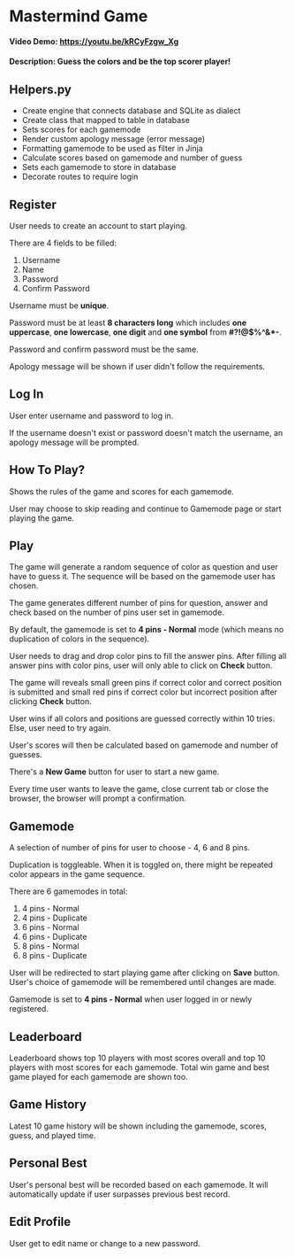 # Mastermind Game
#### Video Demo: https://youtu.be/kRCyFzgw_Xg
#### Description: Guess the colors and be the top scorer player!


## Helpers.py

- Create engine that connects database and SQLite as dialect
- Create class that mapped to table in database
- Sets scores for each gamemode
- Render custom apology message (error message)
- Formatting gamemode to be used as filter in Jinja
- Calculate scores based on gamemode and number of guess
- Sets each gamemode to store in database
- Decorate routes to require login

## Register

User needs to create an account to start playing.

There are 4 fields to be filled:
1. Username
2. Name
3. Password
4. Confirm Password

Username must be **unique**.

Password must be at least **8 characters long** which includes **one uppercase**, **one lowercase**, **one digit** and **one symbol** from **#?!@$%^&*-**.

Password and confirm password must be the same.

Apology message will be shown if user didn't follow the requirements.

## Log In

User enter username and password to log in.

If the username doesn't exist or password doesn't match the username, an apology message will be prompted.

## How To Play?

Shows the rules of the game and scores for each gamemode.

User may choose to skip reading and continue to Gamemode page or start playing the game.

## Play

The game will generate a random sequence of color as question and user have to guess it. The sequence will be based on the gamemode user has chosen.

The game generates different number of pins for question, answer and check based on the number of pins user set in gamemode.

By default, the gamemode is set to **4 pins - Normal** mode (which means no duplication of colors in the sequence).

User needs to drag and drop color pins to fill the answer pins. After filling all answer pins with color pins, user will only able to click on **Check** button.

The game will reveals small green pins if correct color and correct position is submitted and small red pins if correct color but incorrect position after clicking **Check** button.

User wins if all colors and positions are guessed correctly within 10 tries. Else, user need to try again.

User's scores will then be calculated based on gamemode and number of guesses.

There's a **New Game** button for user to start a new game.

Every time user wants to leave the game, close current tab or close the browser, the browser will prompt a confirmation.

## Gamemode

A selection of number of pins for user to choose - 4, 6 and 8 pins.

Duplication is toggleable. When it is toggled on, there might be repeated color appears in the game sequence.

There are 6 gamemodes in total:
1. 4 pins - Normal
2. 4 pins - Duplicate
3. 6 pins - Normal
4. 6 pins - Duplicate
5. 8 pins - Normal
6. 8 pins - Duplicate

User will be redirected to start playing game after clicking on **Save** button. User's choice of gamemode will be remembered until changes are made.

Gamemode is set to **4 pins - Normal** when user logged in or newly registered.

## Leaderboard

Leaderboard shows top 10 players with most scores overall and top 10 players with most scores for each gamemode. Total win game and best game played for each gamemode are shown too.

## Game History

Latest 10 game history will be shown including the gamemode, scores, guess, and played time.

## Personal Best

User's personal best will be recorded based on each gamemode. It will automatically update if user surpasses previous best record.

## Edit Profile

User get to edit name or change to a new password.
